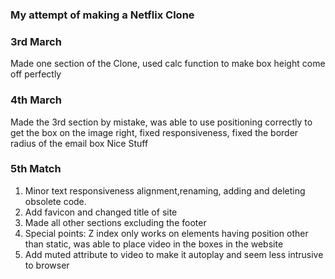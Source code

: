 ### My attempt of making a Netflix Clone 
### 3rd March
Made one section of the Clone, used calc function to make box height come off perfectly
### 4th March
Made the 3rd section by mistake, was able to use positioning correctly to get the box on the image right, fixed responsiveness,
fixed the border radius of the email box
Nice Stuff
### 5th Match
1. Minor text responsiveness alignment,renaming, adding and deleting obsolete code. <br>
2. Add favicon and changed title of site <br>
3. Made all other sections excluding the footer <br>
4. Special points: Z index only works on elements having position other than static, was able to place video in the boxes in the website <br>
5. Add muted attribute to video to make it autoplay and seem less intrusive to browser